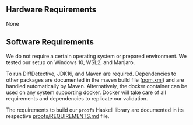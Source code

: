 ## Hardware Requirements

None

## Software Requirements

We do not require a certain operating system or prepared environment.
We tested our setup on Windows 10, WSL2, and Manjaro.

To run DiffDetective, JDK16, and Maven are required.
Dependencies to other packages are documented in the maven build file ([pom.xml](pom.xml)) and are handled automatically by Maven.
Alternatively, the docker container can be used on any system supporting docker.
Docker will take care of all requirements and dependencies to replicate our validation.

The requirements to build our `proofs` Haskell library are documented in its respective [proofs/REQUIREMENTS.md](proofs/REQUIREMENTS.md) file.

[stack]: https://docs.haskellstack.org/en/stable/README/